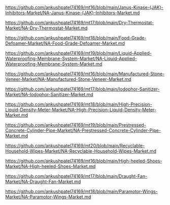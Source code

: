 <p><a href="https://github.com/ankushpatel74169/mt16/blob/main/Janus-Kinase-(JAK)-Inhibitors-Market/NA-Janus-Kinase-(JAK)-Inhibitors-Market.md">https://github.com/ankushpatel74169/mt16/blob/main/Janus-Kinase-(JAK)-Inhibitors-Market/NA-Janus-Kinase-(JAK)-Inhibitors-Market.md</a></p><p><a href="https://github.com/ankushpatel74169/mt17/blob/main/Dry-Thermostat-Market/NA-Dry-Thermostat-Market.md">https://github.com/ankushpatel74169/mt17/blob/main/Dry-Thermostat-Market/NA-Dry-Thermostat-Market.md</a></p><p><a href="https://github.com/ankushpatel74169/mt18/blob/main/Food-Grade-Defoamer-Market/NA-Food-Grade-Defoamer-Market.md">https://github.com/ankushpatel74169/mt18/blob/main/Food-Grade-Defoamer-Market/NA-Food-Grade-Defoamer-Market.md</a></p><p><a href="https://github.com/ankushpatel74169/mt19/blob/main/Liquid-Applied-Waterproofing-Membrane-System-Market/NA-Liquid-Applied-Waterproofing-Membrane-System-Market.md">https://github.com/ankushpatel74169/mt19/blob/main/Liquid-Applied-Waterproofing-Membrane-System-Market/NA-Liquid-Applied-Waterproofing-Membrane-System-Market.md</a></p><p><a href="https://github.com/ankushpatel74169/mt16/blob/main/Manufactured-Stone-Veneer-Market/NA-Manufactured-Stone-Veneer-Market.md">https://github.com/ankushpatel74169/mt16/blob/main/Manufactured-Stone-Veneer-Market/NA-Manufactured-Stone-Veneer-Market.md</a></p><p><a href="https://github.com/ankushpatel74169/mt17/blob/main/Iodophor-Sanitizer-Market/NA-Iodophor-Sanitizer-Market.md">https://github.com/ankushpatel74169/mt17/blob/main/Iodophor-Sanitizer-Market/NA-Iodophor-Sanitizer-Market.md</a></p><p><a href="https://github.com/ankushpatel74169/mt18/blob/main/High-Precision-Liquid-Density-Meter-Market/NA-High-Precision-Liquid-Density-Meter-Market.md">https://github.com/ankushpatel74169/mt18/blob/main/High-Precision-Liquid-Density-Meter-Market/NA-High-Precision-Liquid-Density-Meter-Market.md</a></p><p><a href="https://github.com/ankushpatel74169/mt19/blob/main/Prestressed-Concrete-Cylinder-Pipe-Market/NA-Prestressed-Concrete-Cylinder-Pipe-Market.md">https://github.com/ankushpatel74169/mt19/blob/main/Prestressed-Concrete-Cylinder-Pipe-Market/NA-Prestressed-Concrete-Cylinder-Pipe-Market.md</a></p><p><a href="https://github.com/ankushpatel74169/mt20/blob/main/Recyclable-Household-Wipes-Market/NA-Recyclable-Household-Wipes-Market.md">https://github.com/ankushpatel74169/mt20/blob/main/Recyclable-Household-Wipes-Market/NA-Recyclable-Household-Wipes-Market.md</a></p><p><a href="https://github.com/ankushpatel74169/mt16/blob/main/High-heeled-Shoes-Market/NA-High-heeled-Shoes-Market.md">https://github.com/ankushpatel74169/mt16/blob/main/High-heeled-Shoes-Market/NA-High-heeled-Shoes-Market.md</a></p><p><a href="https://github.com/ankushpatel74169/mt17/blob/main/Draught-Fan-Market/NA-Draught-Fan-Market.md">https://github.com/ankushpatel74169/mt17/blob/main/Draught-Fan-Market/NA-Draught-Fan-Market.md</a></p><p><a href="https://github.com/ankushpatel74169/mt18/blob/main/Paramotor-Wings-Market/NA-Paramotor-Wings-Market.md">https://github.com/ankushpatel74169/mt18/blob/main/Paramotor-Wings-Market/NA-Paramotor-Wings-Market.md</a></p>
